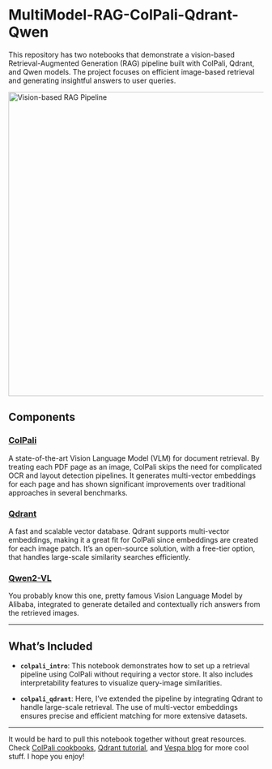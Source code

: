 # MultiModel-RAG-ColPali-Qdrant-Qwen

This repository has two notebooks that demonstrate a vision-based Retrieval-Augmented Generation (RAG) pipeline built with ColPali, Qdrant, and Qwen models. The project focuses on efficient image-based retrieval and generating insightful answers to user queries.

<img src="assets/similarity_map.png" alt="Vision-based RAG Pipeline" width="600"/>

## Components

### [ColPali](https://github.com/illuin-tech/colpali)
A state-of-the-art Vision Language Model (VLM) for document retrieval. By treating each PDF page as an image, ColPali skips the need for complicated OCR and layout detection pipelines. It generates multi-vector embeddings for each page and has shown significant improvements over traditional approaches in several benchmarks.

### [Qdrant](https://qdrant.tech/)
A fast and scalable vector database. Qdrant supports multi-vector embeddings, making it a great fit for ColPali since embeddings are created for each image patch. It’s an open-source solution, with a free-tier option, that handles large-scale similarity searches efficiently.

### [Qwen2-VL](https://huggingface.co/Qwen/Qwen2-VL-7B-Instruct)
You probably know this one, pretty famous Vision Language Model by Alibaba, integrated to generate detailed and contextually rich answers from the retrieved images.

---

## What’s Included

- **`colpali_intro`**: This notebook demonstrates how to set up a retrieval pipeline using ColPali without requiring a vector store. It also includes interpretability features to visualize query-image similarities.

- **`colpali_qdrant`**: Here, I’ve extended the pipeline by integrating Qdrant to handle large-scale retrieval. The use of multi-vector embeddings ensures precise and efficient matching for more extensive datasets.

---

It would be hard to pull this notebook together without great resources. Check [ColPali cookbooks](https://github.com/tonywu71/colpali-cookbooks), [Qdrant tutorial](https://youtu.be/_A90A-grwIc?si=i9m2u_u06t9yNwbS), and [Vespa blog](https://blog.vespa.ai/retrieval-with-vision-language-models-colpali/) for more cool stuff. I hope you enjoy!


